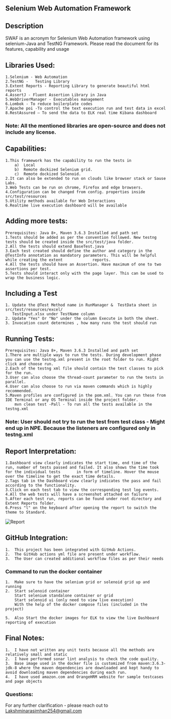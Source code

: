 ## Selenium Web Automation Framework

## Description
SWAF is an acronym for Selenium Web Automation framework using selenium-Java and TestNG Framework.
Please read the document for its features, capability and usage 

## Libraries Used:
    1.Selenium - Web Automation
    2.TestNG -   Testing Library
    3.Extent Reports - Reporting Library to generate beautiful html reports
    4.AssertJ - Fluent Assertion Library in Java
    5.WebDriverManager - Executables management
    6.Lombok - To reduce boilerplate codes
    7.Apache poi -To control the text execution run and test data in excel
    8.RestAssured – To send the data to ELK real time Kibana dashboard

### Note: All the mentioned libraries are open-source and does not include any license.


## Capabilities:
    1.This framework has the capability to run the tests in 
        a)	Local 
        b)	Remote dockized Selenium grid.
        c)	Remote dockized Solenoid.
    2.It can also be extended to run on clouds like browser stack or Sause Labs.
    3.Web Tests can be run on chrome, Firefox and edge browsers.
    4.Configuration can be changed from config. properties inside src/test/resources
    5.Utility methods available for Web Interactions
    6.Realtime live execution dashboard will be available


## Adding more tests:
    Prerequisites: Java 8+, Maven 3.6.3 Installed and path set
    1.Tests should be added as per the convention followed. New testng tests should be created inside the src/test/java folder.
    2.All the tests should extend BaseTest.java
    3.Each test created should define the author and category in the @TestInfo annotation as mandatory parameters. This will be helpful while creating the extent             reports.
    4.All the tests should have an Assertion. Have maximum of one to two assertions per test.
    5.Tests should interact only with the page layer. This can be used to wrap the business logic.

## Including a Test 
    1. Update the @Test Method name in RunManager &  TestData sheet in src/test/resources/excel/
       TestInput.xlsx under TestName column 
    2. Update "Yes" Or "No" under the column Execute in both the sheet.
    3. Invocation count determines , how many runs the test should run
    
## Running Tests:
    Prerequisites: Java 8+, Maven 3.6.3 Installed and path set
    1.There are multiple ways to run the tests. During development phase you can use the testng.xml present in the root folder to run. Right click and choose run.
    2.Each of the testng xml file should contain the test classes to pick for the run.
    3.User can also choose the thread-count parameter to run the tests in parallel.
    4.User can also choose to run via maven commands which is highly recommended.
    5.Maven profiles are configured in the pom.xml. You can run these from IDE Terminal or any OS Terminal inside the project folder.
        mvn clean test -Pall - To run all the tests available in the testng.xml

### Note: User should not try to run the test from test class - Might end up in NPE. Because the listeners are configured only in testng.xml

## Report Interpretation:
    1.Dashboard view clearly indicates the start time, end time of the run, number of tests passed and failed. It also shows the time took for the individual tests       in form of timeline. Hover the mouse over the timeline to get the exact time details. 
    2.Tags tab in the Dashboard view clearly indicates the pass and fail according to the functionality.
    3.Click on each test tab to view the corresponding test log events.
    4.All the web tests will have a screenshot attached on failure
    5.After each test run, reports can be found under root directory and Extent Reports folder.
    6.Press "l" on the keyboard after opening the report to switch the theme to Standard.  

![Report](https://user-images.githubusercontent.com/105458040/211056913-e6b21fdb-9714-4bcd-8218-2e1c58d4ce7d.png)


## GitHub Integration:
    1.	This project has been integrated with GitHub Actions.
    2.	The GitHub actions yml file are present under workflow.
    3.	The User can created additional workflow files as per their needs

### Command to run the docker container
    1.	Make sure to have the selenium grid or solenoid grid up and running
    2.	Start selenoid container
        Start selenium standalone container or grid
        Start selenoid ui (only need to view live execution)
        With the help of the docker compose files (included in the project)

    5.	Also Start the docker images for ELK to view the live Dashboard reporting of execution

## Final Notes:
    1.	I have not written any unit tests because all the methods are relatively small and static
    2.	I have performed sonar lint analysis to check the code quality.
    3.	Base image used in the docker file is customized from maven:3.6.3-jdk-8 where the maven dependencies are downloaded and kept handy to avoid downloading maven dependencies during each run.
    4.	I have used amazon.com and OrangeHRM website for sample testcases and page objects

### Questions:
For any further clarification - please reach out to Lakshminarasimhan254@gmail.com




